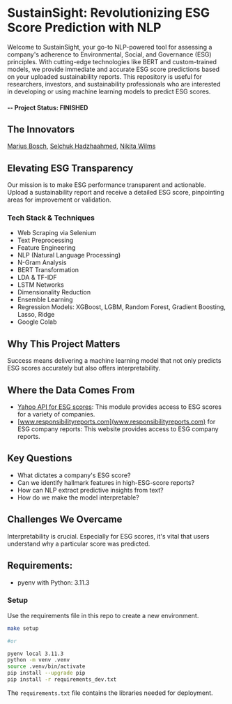 # SustainSight: Revolutionizing ESG Score Prediction with NLP
Welcome to SustainSight, your go-to NLP-powered tool for assessing a company's adherence to Environmental, Social, and Governance (ESG) principles. With cutting-edge technologies like BERT and custom-trained models, we provide immediate and accurate ESG score predictions based on your uploaded sustainability reports.
This repository is useful for researchers, investors, and sustainability professionals who are interested in developing or using machine learning models to predict ESG scores.

#### -- Project Status: FINISHED

## The Innovators
[Marius Bosch](https://www.linkedin.com/in/marius-bosch-435158126/), [Selchuk Hadzhaahmed](https://www.linkedin.com/in/selchuk-hadzhaahmed-804379100/),
[Nikita Wilms](https://www.linkedin.com/in/nikita-wilms/)

## Elevating ESG Transparency
Our mission is to make ESG performance transparent and actionable. Upload a sustainability report and receive a detailed ESG score, pinpointing areas for improvement or validation.

### Tech Stack & Techniques
* Web Scraping via Selenium
* Text Preprocessing
* Feature Engineering
* NLP (Natural Language Processing)
* N-Gram Analysis
* BERT Transformation
* LDA & TF-IDF
* LSTM Networks
* Dimensionality Reduction
* Ensemble Learning
* Regression Models: XGBoost, LGBM, Random Forest, Gradient Boosting, Lasso, Ridge
* Google Colab

## Why This Project Matters
Success means delivering a machine learning model that not only predicts ESG scores accurately but also offers interpretability.

## Where the Data Comes From
* [Yahoo API for ESG scores](https://pypi.org/project/yesg/): This module provides access to ESG scores for a variety of companies.
* [www.responsibilityreports.com](www.responsibilityreports.com) for ESG company reports: This website provides access to ESG company reports.

## Key Questions
* What dictates a company's ESG score?
* Can we identify hallmark features in high-ESG-score reports?
* How can NLP extract predictive insights from text?
* How do we make the model interpretable?

## Challenges We Overcame
Interpretability is crucial. Especially for ESG scores, it's vital that users understand why a particular score was predicted.

## Requirements:

- pyenv with Python: 3.11.3

### Setup

Use the requirements file in this repo to create a new environment.

```BASH
make setup

#or

pyenv local 3.11.3
python -m venv .venv
source .venv/bin/activate
pip install --upgrade pip
pip install -r requirements_dev.txt
```

The `requirements.txt` file contains the libraries needed for deployment.


